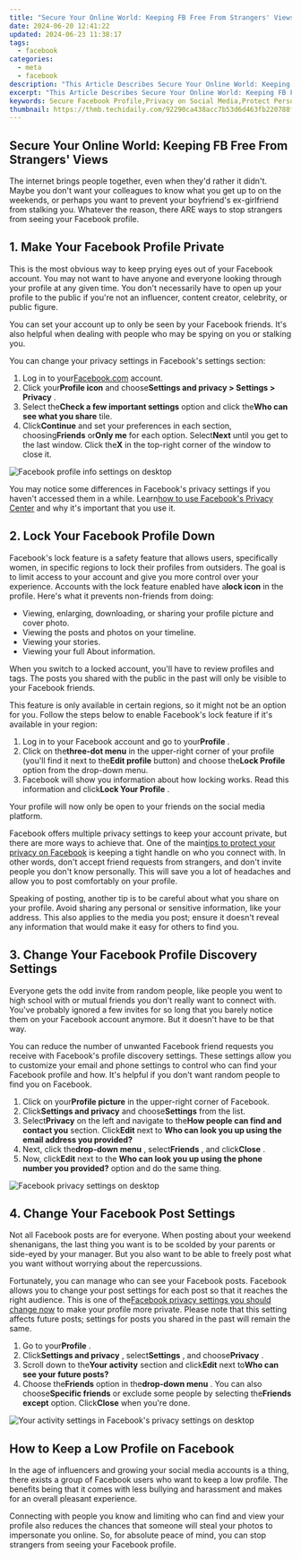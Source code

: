 ```yaml
---
title: "Secure Your Online World: Keeping FB Free From Strangers' Views"
date: 2024-06-20 12:41:22
updated: 2024-06-23 11:38:17
tags:
  - facebook
categories:
  - meta
  - facebook
description: "This Article Describes Secure Your Online World: Keeping FB Free From Strangers' Views"
excerpt: "This Article Describes Secure Your Online World: Keeping FB Free From Strangers' Views"
keywords: Secure Facebook Profile,Privacy on Social Media,Protect Personal Info FB,Prevent Unfriending,Maintain FB Stranger-Free,Limit Access FB Visitors,Safeguard Online Social Space
thumbnail: https://thmb.techidaily.com/92290ca438acc7b53d6d463fb220788f23c7aae03036a5859c384dd9ace3b529.jpg
---
```


## Secure Your Online World: Keeping FB Free From Strangers' Views

 The internet brings people together, even when they'd rather it didn't. Maybe you don't want your colleagues to know what you get up to on the weekends, or perhaps you want to prevent your boyfriend's ex-girlfriend from stalking you. Whatever the reason, there ARE ways to stop strangers from seeing your Facebook profile.

## 1\. Make Your Facebook Profile Private

 This is the most obvious way to keep prying eyes out of your Facebook account. You may not want to have anyone and everyone looking through your profile at any given time. You don't necessarily have to open up your profile to the public if you're not an influencer, content creator, celebrity, or public figure.

 You can set your account up to only be seen by your Facebook friends. It's also helpful when dealing with people who may be spying on you or stalking you.

 You can change your privacy settings in Facebook's settings section:

1. Log in to your[Facebook.com](https://www.facebook.com/) account.
2. Click your**Profile icon** and choose**Settings and privacy > Settings > Privacy** .
3. Select the**Check a few important settings** option and click the**Who can see what you share** tile.
4. Click**Continue** and set your preferences in each section, choosing**Friends** or**Only me** for each option. Select**Next** until you get to the last window. Click the**X** in the top-right corner of the window to close it.

![Facebook profile info settings on desktop](https://static1.makeuseofimages.com/wordpress/wp-content/uploads/2023/05/facebook-profile-info-settings-on-desktop.jpg)

 You may notice some differences in Facebook's privacy settings if you haven't accessed them in a while. Learn[how to use Facebook's Privacy Center](https://www.makeuseof.com/how-to-use-facebook-privacy-center/) and why it's important that you use it.

## 2\. Lock Your Facebook Profile Down

 Facebook's lock feature is a safety feature that allows users, specifically women, in specific regions to lock their profiles from outsiders. The goal is to limit access to your account and give you more control over your experience. Accounts with the lock feature enabled have a**lock icon** in the profile. Here's what it prevents non-friends from doing:

* Viewing, enlarging, downloading, or sharing your profile picture and cover photo.
* Viewing the posts and photos on your timeline.
* Viewing your stories.
* Viewing your full About information.

 When you switch to a locked account, you'll have to review profiles and tags. The posts you shared with the public in the past will only be visible to your Facebook friends.

 This feature is only available in certain regions, so it might not be an option for you. Follow the steps below to enable Facebook's lock feature if it's available in your region:

1. Log in to your Facebook account and go to your**Profile** .
2. Click on the**three-dot menu** in the upper-right corner of your profile (you'll find it next to the**Edit profile** button) and choose the**Lock Profile** option from the drop-down menu.
3. Facebook will show you information about how locking works. Read this information and click**Lock Your Profile** .

 Your profile will now only be open to your friends on the social media platform.

 Facebook offers multiple privacy settings to keep your account private, but there are more ways to achieve that. One of the main[tips to protect your privacy on Facebook](https://www.makeuseof.com/tag/protect-privacy-facebook/) is keeping a tight handle on who you connect with. In other words, don't accept friend requests from strangers, and don't invite people you don't know personally. This will save you a lot of headaches and allow you to post comfortably on your profile.

 Speaking of posting, another tip is to be careful about what you share on your profile. Avoid sharing any personal or sensitive information, like your address. This also applies to the media you post; ensure it doesn't reveal any information that would make it easy for others to find you.

## 3\. Change Your Facebook Profile Discovery Settings

 Everyone gets the odd invite from random people, like people you went to high school with or mutual friends you don't really want to connect with. You've probably ignored a few invites for so long that you barely notice them on your Facebook account anymore. But it doesn't have to be that way.

 You can reduce the number of unwanted Facebook friend requests you receive with Facebook's profile discovery settings. These settings allow you to customize your email and phone settings to control who can find your Facebook profile and how. It's helpful if you don't want random people to find you on Facebook.

1. Click on your**Profile picture** in the upper-right corner of Facebook.
2. Click**Settings and privacy** and choose**Settings** from the list.
3. Select**Privacy** on the left and navigate to the**How people can find and contact you** section. Click**Edit** next to **Who can look you up using the email address you provided?**
4. Next, click the**drop-down menu** , select**Friends** , and click**Close** .
5. Now, click**Edit** next to the **Who can look you up using the phone number you provided?** option and do the same thing.

![Facebook privacy settings on desktop](https://static1.makeuseofimages.com/wordpress/wp-content/uploads/2023/05/facebook-privacy-settings-on-desktop.jpg)

## 4\. Change Your Facebook Post Settings

 Not all Facebook posts are for everyone. When posting about your weekend shenanigans, the last thing you want is to be scolded by your parents or side-eyed by your manager. But you also want to be able to freely post what you want without worrying about the repercussions.

 Fortunately, you can manage who can see your Facebook posts. Facebook allows you to change your post settings for each post so that it reaches the right audience. This is one of the[Facebook privacy settings you should change now](https://www.makeuseof.com/facebook-privacy-settings-you-should-change/) to make your profile more private. Please note that this setting affects future posts; settings for posts you shared in the past will remain the same.

1. Go to your**Profile** .
2. Click**Settings and privacy** , select**Settings** , and choose**Privacy** .
3. Scroll down to the**Your activity** section and click**Edit** next to**Who can see your future posts?**
4. Choose the**Friends** option in the**drop-down menu** . You can also choose**Specific friends** or exclude some people by selecting the**Friends except** option. Click**Close** when you're done.

![Your activity settings in Facebook's privacy settings on desktop](https://static1.makeuseofimages.com/wordpress/wp-content/uploads/2023/05/your-activity-settings-in-facebook-s-privacy-settings-on-desktop.jpg)

## How to Keep a Low Profile on Facebook

 In the age of influencers and growing your social media accounts is a thing, there exists a group of Facebook users who want to keep a low profile. The benefits being that it comes with less bullying and harassment and makes for an overall pleasant experience.

 Connecting with people you know and limiting who can find and view your profile also reduces the chances that someone will steal your photos to impersonate you online. So, for absolute peace of mind, you can stop strangers from seeing your Facebook profile.


<ins class="adsbygoogle"
     style="display:block"
     data-ad-format="autorelaxed"
     data-ad-client="ca-pub-7571918770474297"
     data-ad-slot="1223367746"></ins>



<ins class="adsbygoogle"
     style="display:block"
     data-ad-client="ca-pub-7571918770474297"
     data-ad-slot="8358498916"
     data-ad-format="auto"
     data-full-width-responsive="true"></ins>
